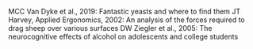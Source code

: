 MCC Van Dyke et al., 2019: Fantastic yeasts and where to find them
JT Harvey, Applied Ergonomics, 2002: An analysis of the forces required to drag sheep over various surfaces
DW Ziegler et al., 2005: The neurocognitive effects of alcohol on adolescents and college students 
